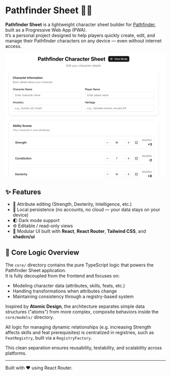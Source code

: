 # Pathfinder Sheet 🧙‍♂️

**Pathfinder Sheet** is a lightweight character sheet builder for [Pathfinder](https://paizo.com/pathfinder), built as a Progressive Web App (PWA).  
It’s a personal project designed to help players quickly create, edit, and manage their Pathfinder characters on any device — even without internet access.

![Screenshot of the app](./docs/screenshot.png)

## ✨ Features

- 🧠 Attribute editing (Strength, Dexterity, Intelligence, etc.)
- 💾 Local persistence (no accounts, no cloud — your data stays on your device)
- 🌓 Dark mode support
- ⚙️ Editable / read-only views
- 🧩 Modular UI built with **React**, **React Router**, **Tailwind CSS**, and **shadcn/ui**

## 🧠 Core Logic Overview

The `core/` directory contains the pure TypeScript logic that powers the Pathfinder Sheet application.  
It is fully decoupled from the frontend and focuses on:

- Modeling character data (attributes, skills, feats, etc.)
- Handling transformations when attributes change
- Maintaining consistency through a registry-based system

Inspired by **Atomic Design**, the architecture separates simple data structures ("atoms") from more complex, composite behaviors inside the `core/models/` directory.

All logic for managing dynamic relationships (e.g. increasing Strength affects skills and feat prerequisites) is centralized in registries, such as `FeatRegistry`, built via a `RegistryFactory`.

This clean separation ensures reusability, testability, and scalability across platforms.




---

Built with ❤️ using React Router.
